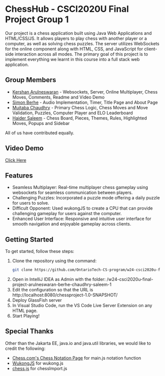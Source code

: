 # ChessHub - CSCI2020U Final Project Group 1

Our project is a chess application built using Java Web Applications and HTML/CSS/JS. It allows players to play chess with another player or a computer, as well as solving chess puzzles. The server utilizes WebSockets for the online component along with HTML, CSS, and JavaScript for client-side interaction across all modes. The primary goal of this project is to implement everything we learnt in this course into a full stack web application.

## Group Members

* [Kershan Arulneswaran](https://github.com/Koops0) - Websockets, Server, Online Multiplayer, Chess Moves, Comments, Readme and Video Demo
* [Simon Berhe](https://github.com/Its-Simon) - Audio Implementation, Timer, Title Page and About Page
* [Mujtaba Chaudhry](https://github.com/mujtabach2) - Primary Chess Logic, Chess Moves and Move Validation, Puzzles, Computer Player and ELO Leaderboard
* [Haider Saleem](https://github.com/Haider425) - Chess Board, Pieces, Themes, Rules, Highlighted Moves, Popups and Sidebar

All of us have contributed equally.

## Video Demo
[Click Here](https://drive.google.com/file/d/1M9cIDx6P93LRgtwjW4GaGHCZAjHwM3Fx/view?usp=sharing)

## Features

* Seamless Multiplayer: Real-time multiplayer chess gameplay using websockets for seamless communication between players.
* Challenging Puzzles: Incorporated a puzzle mode offering a daily puzzle for users to solve.
* Difficult Opponent: Used wukongJS to create a CPU that can provide challenging gameplay for users against the computer.
* Enhanced User Interface: Responsive and intuitive user interface for smooth navigation and enjoyable gameplay across clients.

## Getting Started

To get started, follow these steps:

1. Clone the repository using the command:
   ```bash
   git clone https://github.com/OntarioTech-CS-program/w24-csci2020u-final-project-arulneswaran-berhe-chaudhry-saleem-1/
2. Open in IntelliJ IDEA as Admin with the folder: /w24-csci2020u-final-project-arulneswaran-berhe-chaudhry-saleem-1
3. Edit the configuration so that the URL is http://localhost:8080/chessproject-1.0-SNAPSHOT/
4. Deploy GlassFish server
5. In Visual Studio Code, run the VS Code Live Server Extension on any HTML page.
6. Start Playing!

## Special Thanks
Other than the Jakarta EE, java.io and java.util libraries, we would like to credit the following:
* [Chess.com's Chess Notation Page](https://www.chess.com/terms/chess-notation) for main.js notation function
* [WukongJS](https://github.com/maksimKorzh/wukong) for wukong.js
* [chess.js](https://github.com/jhlywa/chess.js) for chessImport.js
